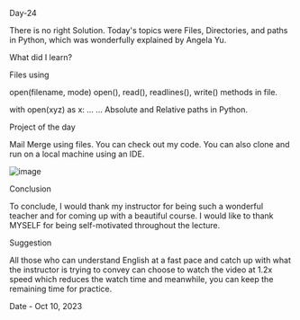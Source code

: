 Day-24

There is no right Solution. Today's topics were Files, Directories, and paths in Python, which was wonderfully explained by Angela Yu.

What did I learn?

Files using

open(filename, mode)
open(), read(), readlines(), write() methods in file.

with open(xyz) as x:
    ...
    ...
Absolute and Relative paths in Python.

Project of the day

Mail Merge using files. You can check out my code. You can also clone and run on a local machine using an IDE.

![image](https://github.com/Joseph-bot-prog/day-24-mail-merge-project/assets/142531521/188593ea-c438-47d0-863f-20a9798bd5b9)


Conclusion

To conclude, I would thank my instructor for being such a wonderful teacher and for coming up with a beautiful course. I would like to thank MYSELF for being self-motivated throughout the lecture.

Suggestion

All those who can understand English at a fast pace and catch up with what the instructor is trying to convey can choose to watch the video at 1.2x speed which reduces the watch time and meanwhile, you can keep the remaining time for practice.

Date - Oct 10, 2023
